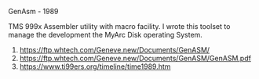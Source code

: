 GenAsm - 1989

TMS 999x Assembler utility with macro facility.  I wrote this toolset to manage the development the MyArc Disk operating System.

1) https://ftp.whtech.com/Geneve.new/Documents/GenASM/
2) https://ftp.whtech.com/Geneve.new/Documents/GenASM/GenASM.pdf
3) https://www.ti99ers.org/timeline/time1989.htm
